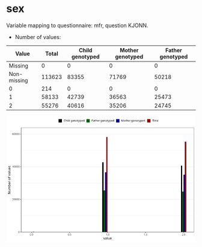 # sex
Variable mapping to questionnaire: mfr, question KJONN.
- Number of values:

| Value | Total | Child genotyped | Mother genotyped | Father genotyped |
| ----- | ----- | --------------- | ---------------- | ---------------- |
| Missing | 0 | 0 | 0 | 0 |
| Non-missing | 113623 | 83355 | 71769 | 50218 |
| 0 | 214 | 0 | 0 | 0 |
| 1 | 58133 | 42739 | 36563 | 25473 |
| 2 | 55276 | 40616 | 35206 | 24745 |



![](sex_n.png)



